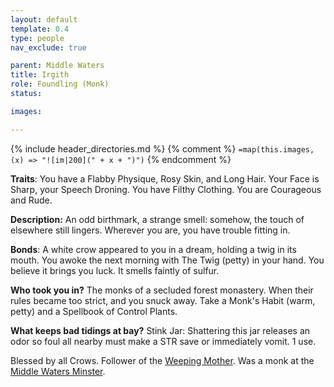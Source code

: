 ```yaml
---
layout: default
template: 0.4
type: people
nav_exclude: true

parent: Middle Waters
title: Irgith
role: Foundling (Monk)
status: 

images: 

---
```


{% include header_directories.md %}
{% comment %}
`=map(this.images, (x) => "![im|200](" + x + ")")`
{% endcomment %}

**Traits**:
You have a Flabby Physique, Rosy Skin, and Long Hair. Your Face is Sharp, your Speech Droning. You have Filthy Clothing. You are Courageous and Rude.

**Description:**
An odd birthmark, a strange smell: somehow, the touch of elsewhere still lingers. Wherever you are, you have trouble fitting in. 

**Bonds**:
A white crow appeared to you in a dream, holding a twig in its mouth. You awoke the next morning with The Twig (petty) in your hand. You believe it brings you luck. It smells faintly of sulfur.

**Who took you in?**
The monks of a secluded forest monastery. When their rules became too strict, and you snuck away. Take a Monk's Habit (warm, petty) and a Spellbook of Control Plants.

**What keeps bad tidings at bay?**
Stink Jar: Shattering this jar releases an odor so foul all nearby must make a STR save or immediately vomit. 1 use. 

Blessed by all Crows.
Follower of the [Weeping Mother](../weepingMother/index.md).
Was a monk at the [Middle Waters Minster](../DuskmeadowFringe/MiddleWatersMinster.md).
